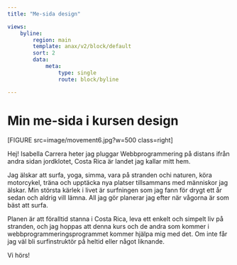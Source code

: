 ```yaml
---
title: "Me-sida design"

views:
    byline:
        region: main
        template: anax/v2/block/default
        sort: 2
        data:
            meta:
                type: single
                route: block/byline

---
```


# Min me-sida i kursen design

[FIGURE src=image/movement6.jpg?w=500 class=right]

Hej! Isabella Carrera heter jag pluggar Webbprogrammering på distans ifrån andra sidan jordklotet, Costa Rica är landet jag kallar mitt hem.

Jag älskar att surfa, yoga, simma, vara på stranden ochi naturen, köra motorcykel, träna och upptäcka nya platser tillsammans med människor jag älskar. Min största kärlek i livet är surfningen som jag fann för drygt ett år sedan och aldrig vill lämna. All jag gör planerar jag efter när vågorna är som bäst att surfa.

Planen är att föralltid stanna i Costa Rica, leva ett enkelt och simpelt liv på stranden, och jag hoppas att denna kurs och de andra som kommer i webbprogrammeringsprogrammet kommer hjälpa mig med det. Om inte får jag väl bli surfinstruktör på heltid eller något liknande.

Vi hörs!
